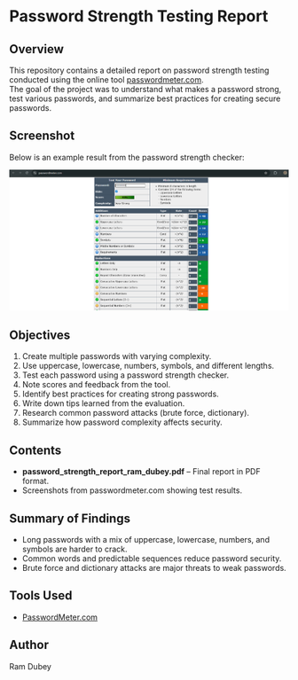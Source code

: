 # Password Strength Testing Report

## Overview
This repository contains a detailed report on password strength testing conducted using the online tool [passwordmeter.com](https://passwordmeter.com).  
The goal of the project was to understand what makes a password strong, test various passwords, and summarize best practices for creating secure passwords.

## Screenshot
Below is an example result from the password strength checker:

![Password Test Screenshot](Screenshot1.png)

## Objectives
1. Create multiple passwords with varying complexity.
2. Use uppercase, lowercase, numbers, symbols, and different lengths.
3. Test each password using a password strength checker.
4. Note scores and feedback from the tool.
5. Identify best practices for creating strong passwords.
6. Write down tips learned from the evaluation.
7. Research common password attacks (brute force, dictionary).
8. Summarize how password complexity affects security.

## Contents
- **password_strength_report_ram_dubey.pdf** – Final report in PDF format.
- Screenshots from passwordmeter.com showing test results.

## Summary of Findings
- Long passwords with a mix of uppercase, lowercase, numbers, and symbols are harder to crack.
- Common words and predictable sequences reduce password security.
- Brute force and dictionary attacks are major threats to weak passwords.

## Tools Used
- [PasswordMeter.com](https://passwordmeter.com)

## Author
Ram Dubey

